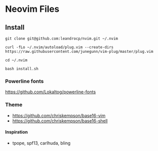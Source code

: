 # Neovim Files

## Install
```
git clone git@github.com:leandrocp/nvim.git ~/.nvim

curl -fLo ~/.nvim/autoload/plug.vim --create-dirs https://raw.githubusercontent.com/junegunn/vim-plug/master/plug.vim

cd ~/.nvim

bash install.sh
```

### Powerline fonts
https://github.com/Lokaltog/powerline-fonts

### Theme
- https://github.com/chriskempson/base16-vim
- https://github.com/chriskempson/base16-shell

#### Inspiration

* tpope, spf13, carlhuda, bling
